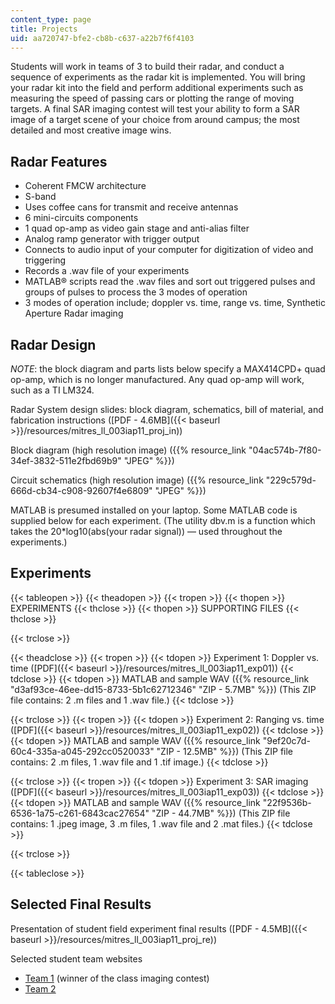 ```yaml
---
content_type: page
title: Projects
uid: aa720747-bfe2-cb8b-c637-a22b7f6f4103
---
```


Students will work in teams of 3 to build their radar, and conduct a sequence of experiments as the radar kit is implemented. You will bring your radar kit into the field and perform additional experiments such as measuring the speed of passing cars or plotting the range of moving targets. A final SAR imaging contest will test your ability to form a SAR image of a target scene of your choice from around campus; the most detailed and most creative image wins.

Radar Features
--------------

*   Coherent FMCW architecture
*   S-band
*   Uses coffee cans for transmit and receive antennas
*   6 mini-circuits components
*   1 quad op-amp as video gain stage and anti-alias filter
*   Analog ramp generator with trigger output
*   Connects to audio input of your computer for digitization of video and triggering
*   Records a .wav file of your experiments
*   MATLAB® scripts read the .wav files and sort out triggered pulses and groups of pulses to process the 3 modes of operation
*   3 modes of operation include; doppler vs. time, range vs. time, Synthetic Aperture Radar imaging

Radar Design
------------

_NOTE_: the block diagram and parts lists below specify a MAX414CPD+ quad op-amp, which is no longer manufactured. Any quad op-amp will work, such as a TI LM324.

Radar System design slides: block diagram, schematics, bill of material, and fabrication instructions ([PDF - 4.6MB]({{< baseurl >}}/resources/mitres_ll_003iap11_proj_in))

Block diagram (high resolution image) ({{% resource_link "04ac574b-7f80-34ef-3832-511e2fbd69b9" "JPEG" %}})

Circuit schematics (high resolution image) ({{% resource_link "229c579d-666d-cb34-c908-92607f4e6809" "JPEG" %}})

MATLAB is presumed installed on your laptop. Some MATLAB code is supplied below for each experiment. (The utility dbv.m is a function which takes the 20\*log10(abs(your radar signal)) — used throughout the experiments.)

Experiments
-----------

{{< tableopen >}}
{{< theadopen >}}
{{< tropen >}}
{{< thopen >}}
EXPERIMENTS
{{< thclose >}}
{{< thopen >}}
SUPPORTING FILES
{{< thclose >}}

{{< trclose >}}

{{< theadclose >}}
{{< tropen >}}
{{< tdopen >}}
Experiment 1: Doppler vs. time ([PDF]({{< baseurl >}}/resources/mitres_ll_003iap11_exp01))
{{< tdclose >}}
{{< tdopen >}}
MATLAB and sample WAV ({{% resource_link "d3af93ce-46ee-dd15-8733-5b1c62712346" "ZIP - 5.7MB" %}}) (This ZIP file contains: 2 .m files and 1 .wav file.)
{{< tdclose >}}

{{< trclose >}}
{{< tropen >}}
{{< tdopen >}}
Experiment 2: Ranging vs. time ([PDF]({{< baseurl >}}/resources/mitres_ll_003iap11_exp02))
{{< tdclose >}}
{{< tdopen >}}
MATLAB and sample WAV ({{% resource_link "9ef20c7d-60c4-335a-a045-292cc0520033" "ZIP - 12.5MB" %}}) (This ZIP file contains: 2 .m files, 1 .wav file and 1 .tif image.)
{{< tdclose >}}

{{< trclose >}}
{{< tropen >}}
{{< tdopen >}}
Experiment 3: SAR imaging ([PDF]({{< baseurl >}}/resources/mitres_ll_003iap11_exp03))
{{< tdclose >}}
{{< tdopen >}}
MATLAB and sample WAV ({{% resource_link "22f9536b-6536-1a75-c261-6843cac27654" "ZIP - 44.7MB" %}}) (This ZIP file contains: 1 .jpeg image, 3 .m files, 1 .wav file and 2 .mat files.)
{{< tdclose >}}

{{< trclose >}}

{{< tableclose >}}

Selected Final Results
----------------------

Presentation of student field experiment final results ([PDF - 4.5MB]({{< baseurl >}}/resources/mitres_ll_003iap11_proj_re))

Selected student team websites

*   [Team 1](https://web.archive.org/web/20110417013040/http://web.mit.edu/kimt/www/radar/
    ) (winner of the class imaging contest)
*   [Team 2](http://goretkin.blogspot.com/)